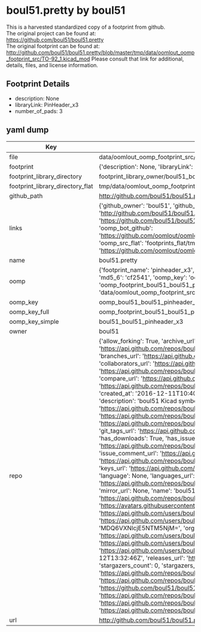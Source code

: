 # boul51.pretty by boul51  
This is a harvested standardized copy of a footprint from github.  
The original project can be found at:  
https://github.com/boul51/boul51.pretty  
The original footprint can be found at:
http://github.com/boul51/boul51.pretty/blob/master/tmp/data/oomlout_oomp_footprint_src/TO-92_1.kicad_mod
Please consult that link for additional, details, files, and license information.  
## Footprint Details
* description: None  
* libraryLink: PinHeader_x3  
* number_of_pads: 3  
## yaml dump  
| Key | Value |  
| --- | --- |  
| file | data/oomlout_oomp_footprint_src/boul51.pretty/PinHeader_x3.kicad_mod |  
| footprint | {'description': None, 'libraryLink': 'PinHeader_x3', 'number_of_pads': 3} |  
| footprint_library_directory | footprint_library_owner/boul51_boul51.pretty |  
| footprint_library_directory_flat | tmp/data/oomlout_oomp_footprint_src/footprints_flat/boul51_boul51_pinheader_x3/working |  
| github_path | http://github.com/boul51/boul51.pretty/blob/master/tmp/data/oomlout_oomp_footprint_src/PinHeader_x3.kicad_mod |  
| links | {'github_owner': 'boul51', 'github_repo_name': 'boul51.pretty', 'github_src': 'http://github.com/boul51/boul51.pretty/blob/master/tmp/data/oomlout_oomp_footprint_src/TO-92_1.kicad_mod', 'github_src_repo': 'https://github.com/boul51/boul51.pretty', 'oomp_bot': 'tmp/data/oomlout_oomp_footprint_src/footprints/boul51_boul51_pinheader_x3/working', 'oomp_bot_github': 'https://github.com/oomlout/oomlout_oomp_footprint_bot/tree/main/tmp/data/oomlout_oomp_footprint_src/footprints/boul51_boul51_pinheader_x3/working', 'oomp_src_flat': 'footprints_flat/tmp/data/oomlout_oomp_footprint_src/footprints_flat/boul51_boul51_pinheader_x3/working', 'oomp_src_flat_github': 'https://github.com/oomlout/oomlout_oomp_footprint_src/tree/main/tmp/data/oomlout_oomp_footprint_src/footprints_flat/boul51_boul51_pinheader_x3/working'} |  
| name | boul51.pretty |  
| oomp | {'footprint_name': 'pinheader_x3', 'library_name': 'boul51', 'md5': 'cf25414b209b30e624ed4c93f0e96c9a', 'md5_10': 'cf25414b20', 'md5_5': 'cf254', 'md5_6': 'cf2541', 'oomp_key': 'oomp_boul51_boul51_pinheader_x3', 'oomp_key_extra': 'oomp_footprint_boul51_boul51_pinheader_x3', 'oomp_key_full': 'oomp_footprint_boul51_boul51_pinheader_x3_cf2541', 'oomp_key_simple': 'boul51_boul51_pinheader_x3', 'original_filename': 'data/oomlout_oomp_footprint_src/boul51.pretty/PinHeader_x3.kicad_mod', 'owner_name': 'boul51'} |  
| oomp_key | oomp_boul51_boul51_pinheader_x3 |  
| oomp_key_full | oomp_footprint_boul51_boul51_pinheader_x3 |  
| oomp_key_simple | boul51_boul51_pinheader_x3 |  
| owner | boul51 |  
| repo | {'allow_forking': True, 'archive_url': 'https://api.github.com/repos/boul51/boul51.pretty/{archive_format}{/ref}', 'archived': False, 'assignees_url': 'https://api.github.com/repos/boul51/boul51.pretty/assignees{/user}', 'blobs_url': 'https://api.github.com/repos/boul51/boul51.pretty/git/blobs{/sha}', 'branches_url': 'https://api.github.com/repos/boul51/boul51.pretty/branches{/branch}', 'clone_url': 'https://github.com/boul51/boul51.pretty.git', 'collaborators_url': 'https://api.github.com/repos/boul51/boul51.pretty/collaborators{/collaborator}', 'comments_url': 'https://api.github.com/repos/boul51/boul51.pretty/comments{/number}', 'commits_url': 'https://api.github.com/repos/boul51/boul51.pretty/commits{/sha}', 'compare_url': 'https://api.github.com/repos/boul51/boul51.pretty/compare/{base}...{head}', 'contents_url': 'https://api.github.com/repos/boul51/boul51.pretty/contents/{+path}', 'contributors_url': 'https://api.github.com/repos/boul51/boul51.pretty/contributors', 'created_at': '2016-12-11T10:40:22Z', 'default_branch': 'master', 'deployments_url': 'https://api.github.com/repos/boul51/boul51.pretty/deployments', 'description': 'boul51 Kicad symbols', 'disabled': False, 'downloads_url': 'https://api.github.com/repos/boul51/boul51.pretty/downloads', 'events_url': 'https://api.github.com/repos/boul51/boul51.pretty/events', 'fork': False, 'forks': 0, 'forks_count': 0, 'forks_url': 'https://api.github.com/repos/boul51/boul51.pretty/forks', 'full_name': 'boul51/boul51.pretty', 'git_commits_url': 'https://api.github.com/repos/boul51/boul51.pretty/git/commits{/sha}', 'git_refs_url': 'https://api.github.com/repos/boul51/boul51.pretty/git/refs{/sha}', 'git_tags_url': 'https://api.github.com/repos/boul51/boul51.pretty/git/tags{/sha}', 'git_url': 'git://github.com/boul51/boul51.pretty.git', 'has_discussions': False, 'has_downloads': True, 'has_issues': True, 'has_pages': False, 'has_projects': True, 'has_wiki': True, 'homepage': None, 'hooks_url': 'https://api.github.com/repos/boul51/boul51.pretty/hooks', 'html_url': 'https://github.com/boul51/boul51.pretty', 'id': 76168033, 'is_template': False, 'issue_comment_url': 'https://api.github.com/repos/boul51/boul51.pretty/issues/comments{/number}', 'issue_events_url': 'https://api.github.com/repos/boul51/boul51.pretty/issues/events{/number}', 'issues_url': 'https://api.github.com/repos/boul51/boul51.pretty/issues{/number}', 'keys_url': 'https://api.github.com/repos/boul51/boul51.pretty/keys{/key_id}', 'labels_url': 'https://api.github.com/repos/boul51/boul51.pretty/labels{/name}', 'language': None, 'languages_url': 'https://api.github.com/repos/boul51/boul51.pretty/languages', 'license': None, 'merges_url': 'https://api.github.com/repos/boul51/boul51.pretty/merges', 'milestones_url': 'https://api.github.com/repos/boul51/boul51.pretty/milestones{/number}', 'mirror_url': None, 'name': 'boul51.pretty', 'network_count': 0, 'node_id': 'MDEwOlJlcG9zaXRvcnk3NjE2ODAzMw==', 'notifications_url': 'https://api.github.com/repos/boul51/boul51.pretty/notifications{?since,all,participating}', 'open_issues': 0, 'open_issues_count': 0, 'owner': {'avatar_url': 'https://avatars.githubusercontent.com/u/1953963?v=4', 'events_url': 'https://api.github.com/users/boul51/events{/privacy}', 'followers_url': 'https://api.github.com/users/boul51/followers', 'following_url': 'https://api.github.com/users/boul51/following{/other_user}', 'gists_url': 'https://api.github.com/users/boul51/gists{/gist_id}', 'gravatar_id': '', 'html_url': 'https://github.com/boul51', 'id': 1953963, 'login': 'boul51', 'node_id': 'MDQ6VXNlcjE5NTM5NjM=', 'organizations_url': 'https://api.github.com/users/boul51/orgs', 'received_events_url': 'https://api.github.com/users/boul51/received_events', 'repos_url': 'https://api.github.com/users/boul51/repos', 'site_admin': False, 'starred_url': 'https://api.github.com/users/boul51/starred{/owner}{/repo}', 'subscriptions_url': 'https://api.github.com/users/boul51/subscriptions', 'type': 'User', 'url': 'https://api.github.com/users/boul51'}, 'private': False, 'pulls_url': 'https://api.github.com/repos/boul51/boul51.pretty/pulls{/number}', 'pushed_at': '2016-12-12T13:32:46Z', 'releases_url': 'https://api.github.com/repos/boul51/boul51.pretty/releases{/id}', 'size': 4, 'ssh_url': 'git@github.com:boul51/boul51.pretty.git', 'stargazers_count': 0, 'stargazers_url': 'https://api.github.com/repos/boul51/boul51.pretty/stargazers', 'statuses_url': 'https://api.github.com/repos/boul51/boul51.pretty/statuses/{sha}', 'subscribers_count': 2, 'subscribers_url': 'https://api.github.com/repos/boul51/boul51.pretty/subscribers', 'subscription_url': 'https://api.github.com/repos/boul51/boul51.pretty/subscription', 'svn_url': 'https://github.com/boul51/boul51.pretty', 'tags_url': 'https://api.github.com/repos/boul51/boul51.pretty/tags', 'teams_url': 'https://api.github.com/repos/boul51/boul51.pretty/teams', 'temp_clone_token': None, 'topics': [], 'trees_url': 'https://api.github.com/repos/boul51/boul51.pretty/git/trees{/sha}', 'updated_at': '2016-12-11T10:40:22Z', 'url': 'https://api.github.com/repos/boul51/boul51.pretty', 'visibility': 'public', 'watchers': 0, 'watchers_count': 0, 'web_commit_signoff_required': False} |  
| url | http://github.com/boul51/boul51.pretty |  

